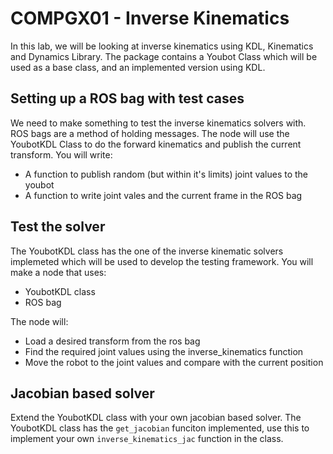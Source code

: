 # COMPGX01 - Inverse Kinematics

In this lab, we will be looking at inverse kinematics using KDL, Kinematics and Dynamics Library. The package contains a Youbot Class which will be used as a base class, and an implemented version using KDL.

##  Setting up a ROS bag with test cases
We need to make something to test the inverse kinematics solvers with. ROS bags are a method of holding messages. 
The node will use the YoubotKDL Class to do the forward kinematics and publish the current transform. 
You will write:
  * A function to publish random (but within it's limits) joint values to the youbot
  * A function to write joint vales and the current frame in the ROS bag

## Test the solver
The YoubotKDL class has the one of the inverse kinematic solvers implemeted which will be used to develop the testing framework.
You will make a node that uses:
  * YoubotKDL class
  * ROS bag

The node will:
  * Load a desired transform from the ros bag
  * Find the required joint values using the inverse_kinematics function
  * Move the robot to the joint values and compare with the current position

## Jacobian based solver
Extend the YoubotKDL class with your own jacobian based solver. The YoubotKDL class has the `get_jacobian` funciton implemented, use this to implement your own `inverse_kinematics_jac` function in the class.
